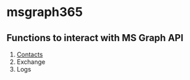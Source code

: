 # msgraph365

## Functions to interact with MS Graph API

1. [Contacts](https://github.com/maavcrusoe/msgraph365/tree/main/Contacts)
2. Exchange
3. Logs
